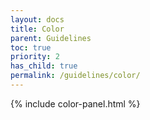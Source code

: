 ```yaml
---
layout: docs
title: Color
parent: Guidelines
toc: true
priority: 2
has_child: true
permalink: /guidelines/color/
---
```

{% include color-panel.html %}
